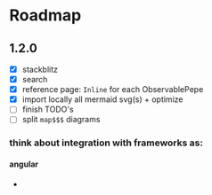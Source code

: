 # Roadmap

## 1.2.0

- [x] stackblitz
- [x] search
- [x] reference page: `Inline` for each ObservablePepe
- [x] import locally all mermaid svg(s) + optimize
- [ ] finish TODO's
- [ ] split `map$$$` diagrams

### think about integration with frameworks as:

#### angular

-
